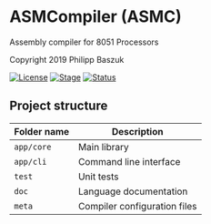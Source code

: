 # ASMCompiler (ASMC)

Assembly compiler for 8051 Processors

Copyright 2019 Philipp Baszuk

[![License](https://img.shields.io/badge/License-Apache%202.0-blue.svg)](http://www.apache.org/licenses/LICENSE-2.0)
[![Stage](https://img.shields.io/badge/Status-pre%20alpha-green.svg)](https://github.com/ErnstStavroBlofeld/ASMCompiler/releases)
[![Status](https://github.com/ErnstStavroBlofeld/ASMCompiler/workflows/Compiler%20application/badge.svg)](https://github.com/ErnstStavroBlofeld/ASMCompiler/actions)

## Project structure

| Folder name | Description                  |
|-------------|------------------------------|
| `app/core`  | Main library                 |
| `app/cli`   | Command line interface       |
| `test`      | Unit tests                   |
| `doc`       | Language documentation       |
| `meta`      | Compiler configuration files |
